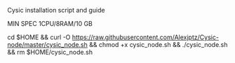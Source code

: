 Cysic installation script and guide

MIN SPEC
1CPU/8RAM/10 GB

cd $HOME && curl -O https://raw.githubusercontent.com/Alexjptz/Cysic-node/master/cysic_node.sh && chmod +x cysic_node.sh && ./cysic_node.sh && rm $HOME/cysic_node.sh
